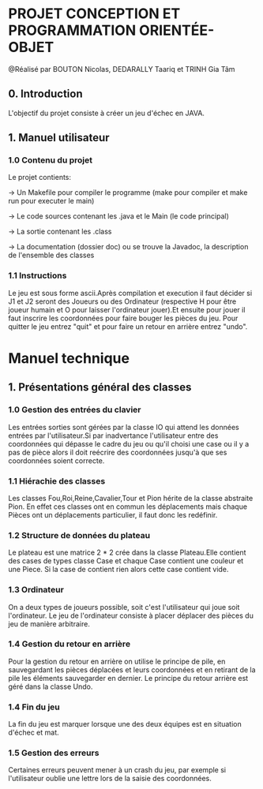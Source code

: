 # PROJET CONCEPTION ET PROGRAMMATION ORIENTÉE-OBJET

@Réalisé par BOUTON Nicolas, DEDARALLY Taariq et TRINH Gia Tâm

## 0. Introduction

L'objectif du projet consiste à créer un jeu d'échec en JAVA.

## 1. Manuel utilisateur
### 1.0 Contenu du projet
Le projet contients:

-> Un Makefile pour compiler le programme (make pour compiler et make run pour executer le main)

-> Le code sources contenant les .java et le Main (le code principal)

-> La sortie contenant les .class

-> La documentation (dossier doc) ou se trouve la Javadoc, la description de l'ensemble des classes

### 1.1 Instructions 
Le jeu est sous forme ascii.Après compilation et execution il faut décider si J1 et J2 seront des Joueurs ou des Ordinateur (respective H pour être joueur humain et O pour laisser l'ordinateur jouer).Et ensuite pour jouer il faut inscrire les coordonnées pour faire bouger les pièces du jeu. Pour quitter le jeu entrez "quit" et pour faire un retour en arrière entrez "undo".

# Manuel technique

## 1. Présentations général des classes
### 1.0 Gestion des entrées du clavier
Les entrées sorties sont gérées par la classe IO qui attend les données entrées par l'utilisateur.Si par inadvertance l'utilisateur entre des coordonnées qui dépasse le cadre du jeu ou qu'il choisi une case ou il y a pas de pièce alors il doit reécrire des coordonnées jusqu'à que ses coordonnées soient correcte.

### 1.1 Hiérachie des classes
Les classes Fou,Roi,Reine,Cavalier,Tour et Pion hérite de la classe abstraite Pion. En effet ces classes ont en commun les déplacements mais chaque Pièces ont un déplacements particulier, il faut donc les redéfinir.

### 1.2 Structure de données du plateau
Le plateau est une matrice 2 * 2 crée dans la classe Plateau.Elle contient des cases de types classe Case et chaque Case contient une couleur et une Piece. Si la case de contient rien alors cette case contient vide.

### 1.3 Ordinateur
On a deux types de joueurs possible, soit c'est l'utilisateur qui joue soit l'ordinateur. Le jeu de l'ordinateur consiste à placer déplacer des pièces du jeu de manière arbitraire.

### 1.4 Gestion du retour en arrière
Pour la gestion du retour en arrière on utilise le principe de pile, en sauvegardant les pièces déplacées et leurs coordonnées et en retirant de la pile les éléments sauvegarder en dernier. Le principe du retour arrière est géré dans la classe Undo.

### 1.4 Fin du jeu
La fin du jeu est marquer lorsque une des deux équipes est en situation d'échec et mat.

### 1.5 Gestion des erreurs
Certaines erreurs peuvent mener à un crash du jeu, par exemple si l'utilisateur oublie une lettre lors de la saisie des coordonnées.
